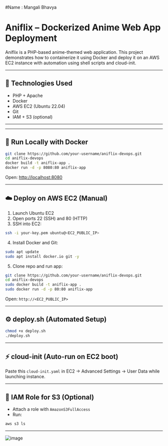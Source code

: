 #Name : Mangali Bhavya

# Aniflix – Dockerized Anime Web App Deployment

Aniflix is a PHP-based anime-themed web application. This project demonstrates how to containerize it using Docker and deploy it on an AWS EC2 instance with automation using shell scripts and cloud-init.

---

## 🔧 Technologies Used
- PHP + Apache
- Docker
- AWS EC2 (Ubuntu 22.04)
- Git
- IAM + S3 (optional)

---

---

## 🚀 Run Locally with Docker

```bash
git clone https://github.com/your-username/aniflix-devops.git
cd aniflix-devops
docker build -t aniflix-app .
docker run -d -p 8080:80 aniflix-app
````

Open: [http://localhost:8080](http://localhost:8080)

---

## ☁️ Deploy on AWS EC2 (Manual)

1. Launch Ubuntu EC2
2. Open ports 22 (SSH) and 80 (HTTP)
3. SSH into EC2:

```bash
ssh -i your-key.pem ubuntu@<EC2_PUBLIC_IP>
```

4. Install Docker and Git:

```bash
sudo apt update
sudo apt install docker.io git -y
```

5. Clone repo and run app:

```bash
git clone https://github.com/your-username/aniflix-devops.git
cd aniflix-devops
sudo docker build -t aniflix-app .
sudo docker run -d -p 80:80 aniflix-app
```

Open: `http://<EC2_PUBLIC_IP>`

---

## ⚙️ deploy.sh (Automated Setup)

```bash
chmod +x deploy.sh
./deploy.sh
```

---

## ⚡ cloud-init (Auto-run on EC2 boot)

Paste this `cloud-init.yaml` in EC2 → Advanced Settings → User Data while launching instance.

---

## 🔐 IAM Role for S3 (Optional)

* Attach a role with `AmazonS3FullAccess`
* Run:

```bash
aws s3 ls
```

---


![image](https://github.com/user-attachments/assets/38ad8f2f-59f1-4f2a-8355-c6a2bab3d8a9)


